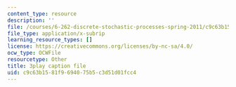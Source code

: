 ```yaml
---
content_type: resource
description: ''
file: /courses/6-262-discrete-stochastic-processes-spring-2011/c9c63b1581f9694075b5c3d51d01fcc4_QWHtRR1jMEQ.srt
file_type: application/x-subrip
learning_resource_types: []
license: https://creativecommons.org/licenses/by-nc-sa/4.0/
ocw_type: OCWFile
resourcetype: Other
title: 3play caption file
uid: c9c63b15-81f9-6940-75b5-c3d51d01fcc4
---
```

